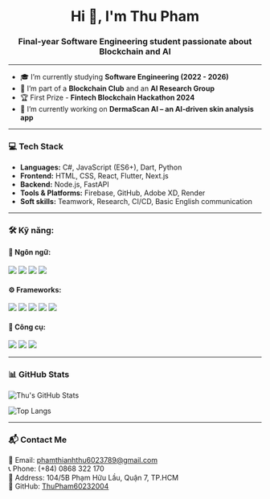 <h1 align="center">Hi 👋, I'm Thu Pham</h1>
<h3 align="center">Final-year Software Engineering student passionate about Blockchain and AI</h3>

---

- 🎓 I’m currently studying **Software Engineering (2022 - 2026)**  
- 🧠 I’m part of a **Blockchain Club** and an **AI Research Group**  
- 🏆 First Prize - **Fintech Blockchain Hackathon 2024**  
- 🔭 I’m currently working on **DermaScan AI – an AI-driven skin analysis app**

---

### 💻 Tech Stack

- **Languages:** C#, JavaScript (ES6+), Dart, Python  
- **Frontend:** HTML, CSS, React, Flutter, Next.js  
- **Backend:** Node.js, FastAPI  
- **Tools & Platforms:** Firebase, GitHub, Adobe XD, Render  
- **Soft skills:** Teamwork, Research, CI/CD, Basic English communication  

---

### 🛠️ Kỹ năng:

#### 🧠 Ngôn ngữ:
<img src="https://img.shields.io/badge/HTML5-E34F26?style=flat-square&logo=html5&logoColor=white"/>
<img src="https://img.shields.io/badge/JavaScript-F7DF1E?style=flat-square&logo=javascript&logoColor=black"/>
<img src="https://img.shields.io/badge/TypeScript-3178C6?style=flat-square&logo=typescript&logoColor=white"/>
<img src="https://img.shields.io/badge/C%23-239120?style=flat-square&logo=c-sharp&logoColor=white"/>

#### ⚙️ Frameworks:
<img src="https://img.shields.io/badge/React-20232A?style=flat-square&logo=react&logoColor=61DAFB"/>
<img src="https://img.shields.io/badge/Next.js-000000?style=flat-square&logo=nextdotjs&logoColor=white"/>
<img src="https://img.shields.io/badge/Angular-DD0031?style=flat-square&logo=angular&logoColor=white"/>
<img src="https://img.shields.io/badge/Express-000000?style=flat-square&logo=express&logoColor=white"/>
<img src="https://img.shields.io/badge/NestJS-E0234E?style=flat-square&logo=nestjs&logoColor=white"/>

#### 🧰 Công cụ:
<img src="https://img.shields.io/badge/REST_API-00599C?style=flat-square&logo=azuredevops&logoColor=white"/>
<img src="https://img.shields.io/badge/Postman-FF6C37?style=flat-square&logo=postman&logoColor=white"/>
<img src="https://img.shields.io/badge/Swagger-85EA2D?style=flat-square&logo=swagger&logoColor=black"/>

---
### 📊 GitHub Stats

![Thu's GitHub Stats](https://github-readme-stats.vercel.app/api?username=ThuPham60232004&show_icons=true&theme=tokyonight)

![Top Langs](https://github-readme-stats.vercel.app/api/top-langs/?username=ThuPham60232004&layout=compact&theme=radical)

---
### 📬 Contact Me

📧 Email: [phamthianhthu6023789@gmail.com](mailto:phamthianhthu6023789@gmail.com)  
📞 Phone: (+84) 0868 322 170  
📍 Address: 104/5B Phạm Hữu Lầu, Quận 7, TP.HCM  
🔗 GitHub: [ThuPham60232004](https://github.com/ThuPham60232004)


